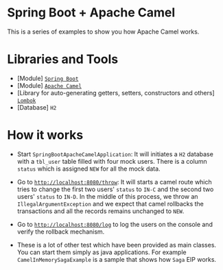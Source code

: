 # Spring Boot + Apache Camel

This is a series of examples to show you how Apache Camel works.

# Libraries and Tools
* [Module] [`Spring Boot`](https://spring.io/projects/spring-boot)
* [Module] [`Apache Camel`](https://camel.apache.org/)
* [Library for auto-generating getters, setters, constructors and others] [`Lombok`](https://projectlombok.org/)
* [Database] `H2`

# How it works
* Start `SpringBootApacheCamelApplication`: It will initiates a `H2` database with a `tbl_user` table filled
with four mock users. There is a column `status` which is assigned `NEW` for all the mock data.
* Go to [`http://localhost:8080/throw`](http://localhost:8080/throw): It will starts a camel route which
tries to change the first two users' `status` to `IN-C` and the second two users' `status` to `IN-D`.
In the middle of this process, we throw an `IllegalArgumentException` and we expect that camel rollbacks
the transactions and all the records remains unchanged to `NEW`.
* Go to [`http://localhost:8080/log`](http://localhost:8080/log) to log the users on the console and
verify the rollback mechanism.

* These is a lot of other test which have been provided as main classes. You can start them simply as java 
applications. For example  `CamelInMemorySagaExample` is a sample that shows how `Saga` EIP works.

